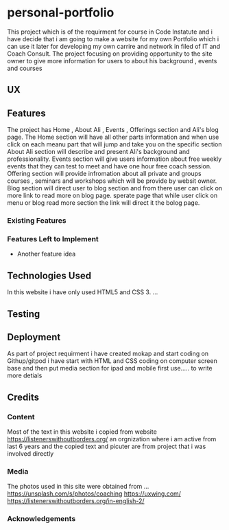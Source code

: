 # personal-portfolio

This project which is of the requirment for course in Code Instatute and i have decide that i am going to make a website for my own
Portfolio which i can use it later for developing my own carrire and network in filed of IT  and Coach Consult.
The project focusing on providing opportunity to the site owner to give more information for users to about his background , events and courses


## UX


## Features

The project  has Home , About Ali , Events , Offerings section and Ali's blog page.
The Home section will have all other parts information and when use click on each meanu part that will jump and take you on the specific section
About Ali section will describe and present Ali's background and professionality.
Events section will give users information about free weekly events that they can test to meet and have one hour free coach session.
Offering section will provide infromation about all private and groups courses , seminars and workshops which will be provide by websit owner. 
 Blog section will direct user to blog section and from there user can click on more link to read more on blog page. sperate page that while user click on menu or blog read more section the link will direct it the bolog page.

### Existing Features


### Features Left to Implement
- Another feature idea


## Technologies Used
In this website i have only used HTML5 and CSS 3. ... 


## Testing


## Deployment
As part of project requirment i have created mokap and start coding on Githup/gitpod i have start
with HTML and CSS coding on computer screen base and then put media section for ipad and mobile first use..... to write more detials 


## Credits

### Content
Most of the text in this website i copied from website https://listenerswithoutborders.org/ an orgnization where i am active from last 6 years and the copied text and picuter are from project that i was involved directly 


### Media
The photos used in this site were obtained from ...
https://unsplash.com/s/photos/coaching
https://uxwing.com/ 
https://listenerswithoutborders.org/in-english-2/


### Acknowledgements
